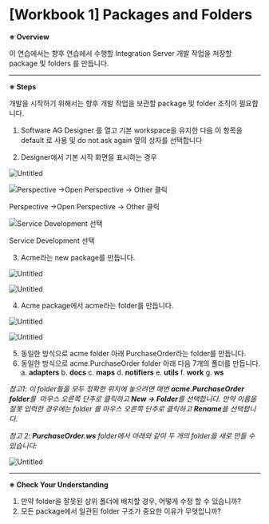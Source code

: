 # [Workbook 1] Packages and Folders

**※ Overview**

이 연습에서는 향후 연습에서 수행할 Integration Server 개발 작업을 저장할 package 및 folders 를 만듭니다.

---

**※ Steps**

개발을 시작하기 위해서는 향후 개발 작업을 보관할 package 및 folder 조직이 필요합니다.

1. Software AG Designer 를 열고 기본 workspace을 유지한 다음 이 항목을 default 로 사용 및 do not ask again 옆의 상자를 선택합니다

2. Designer에서 기본 시작 화면을 표시하는 경우

![Untitled](%5BWorkbook%201%5D%20Packages%20and%20Folders%20a9de6bc1f42049a79e829dda34f176e7/Untitled.png)

![Perspective →Open Perspective → Other 클릭](%5BWorkbook%201%5D%20Packages%20and%20Folders%20a9de6bc1f42049a79e829dda34f176e7/Untitled%201.png)

Perspective →Open Perspective → Other 클릭

![Service Development 선택](%5BWorkbook%201%5D%20Packages%20and%20Folders%20a9de6bc1f42049a79e829dda34f176e7/Untitled%202.png)

Service Development 선택

3.	Acme라는 new package를 만듭니다.

![Untitled](%5BWorkbook%201%5D%20Packages%20and%20Folders%20a9de6bc1f42049a79e829dda34f176e7/Untitled%203.png)

![Untitled](%5BWorkbook%201%5D%20Packages%20and%20Folders%20a9de6bc1f42049a79e829dda34f176e7/Untitled%204.png)

4.	Acme package에서 acme라는 folder를 만듭니다.

![Untitled](%5BWorkbook%201%5D%20Packages%20and%20Folders%20a9de6bc1f42049a79e829dda34f176e7/Untitled%205.png)

![Untitled](%5BWorkbook%201%5D%20Packages%20and%20Folders%20a9de6bc1f42049a79e829dda34f176e7/Untitled%206.png)

5. 동일한 방식으로 acme folder 아래 PurchaseOrder라는 folder를 만듭니다.
6. 동일한 방식으로 acme.PurchaseOrder folder 아래 다음 7개의 폴더를 만듭니다.
 a. **adapters**
 b. **docs**
 c. **maps**
 d. **notifiers**
 e. **utils**
 f. **work**
 g. **ws**

  *참고1: 이 folder들을 모두 정확한 위치에 놓으려면 매번 **acme.PurchaseOrder folder**를  마우스 오른쪽 단추로 클릭하고 **New -> Folder**를 선택합니다. 만약 이름을 잘못 입력한 경우에는 folder 를 마우스 오른쪽 단추로 클릭하고 **Rename**을 선택합니다.*    

 *참고 2: **PurchaseOrder.ws** folder에서 아래와 같이 두 개의 folder을 새로 만들 수 있습니다:*

![Untitled](%5BWorkbook%201%5D%20Packages%20and%20Folders%20a9de6bc1f42049a79e829dda34f176e7/Untitled%207.png)

---

**※ Check Your Understanding**

1. 만약 folder을 잘못된 상위 폴더에 배치할 경우, 어떻게 수정 할 수 있습니까?
2. 모든 package에서 일관된 folder 구조가 중요한 이유가 무엇입니까?
